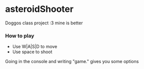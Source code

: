 # asteroidShooter
Doggos class project :3 mine is better

### How to play
- Use W|A|S|D to move
- Use space to shoot

Going in the console and writing "game." gives you some options
